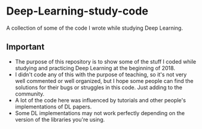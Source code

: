 # Deep-Learning-study-code
A collection of some of the code I wrote while studying Deep Learning.

## Important
  - The purpose of this repository is to show some of the stuff I coded while studying and practicing Deep Learning at the beginning of 2018.
  - I didn't code any of this with the purpose of teaching, so it's not very well commented or well organized, but I hope some people can find the solutions for their bugs or struggles in this code. Just adding to the community.
  - A lot of the code here was influenced by tutorials and other people's implementations of DL papers. 
  - Some DL implementations may not work perfectly depending on the version of the libraries you're using.
